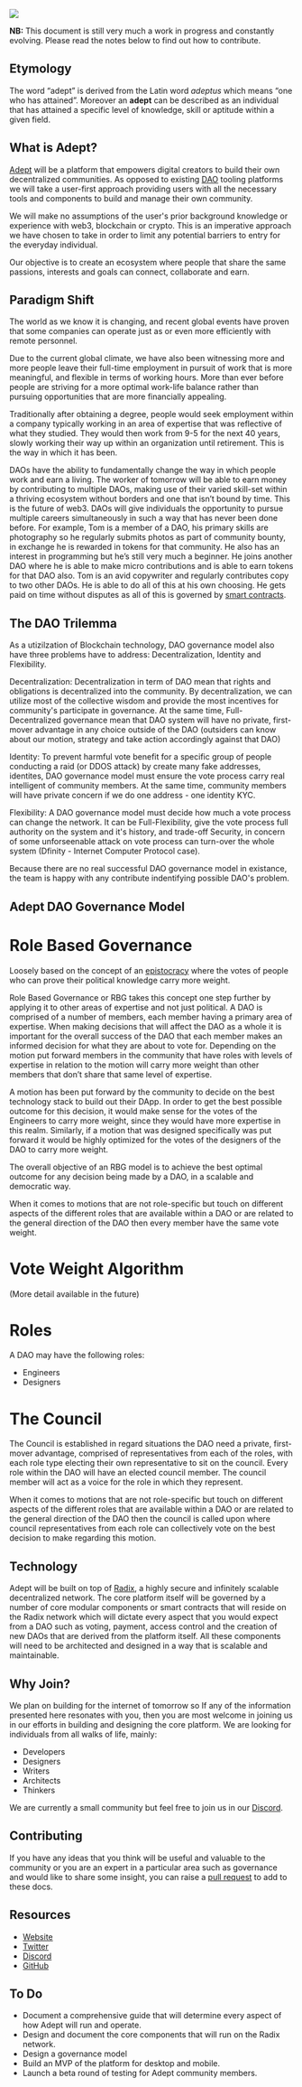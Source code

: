 ![](banner.jpg)

**NB:** This document is still very much a work in progress and constantly evolving. Please read the notes below to find out how to contribute.

## Etymology

The word “adept” is derived from the Latin word *adeptus* which means “one who has attained”. Moreover an **adept** can be described as an individual that has attained a specific level of knowledge, skill or aptitude within a given field.

## What is Adept?

[Adept](https://adeptdao.org/) will be a platform that empowers digital creators to build their own decentralized communities. As opposed to existing [DAO](https://cointelegraph.com/ethereum-for-beginners/what-is-a-decentralized-autonomous-organization-and-how-does-a-dao-work) tooling platforms we will take a user-first approach providing users with all the necessary tools and components to build and manage their own community. 

We will make no assumptions of the user's prior background knowledge or experience with web3, blockchain or crypto. This is an imperative approach we have chosen to take in order to limit any potential barriers to entry for the everyday individual.
 
Our objective is to create an ecosystem where people that share the same passions, interests and goals can connect, collaborate and earn.

## Paradigm Shift

The world as we know it is changing, and recent global events have proven that some companies can operate just as or even more efficiently with remote personnel.

Due to the current global climate, we have also been witnessing more and more people leave their full-time employment in pursuit of work that is more meaningful, and flexible in terms of working hours. More than ever before people are striving for a more optimal work-life balance rather than pursuing opportunities that are more financially appealing.

Traditionally after obtaining a degree, people would seek employment within a company typically working in an area of expertise that was reflective of what they studied. They would then work from 9-5 for the next 40 years, slowly working their way up within an organization until retirement. This is the way in which it has been.

DAOs have the ability to fundamentally change the way in which people work and earn a living. The worker of tomorrow will be able to earn money by contributing to multiple DAOs, making use of their varied skill-set within a thriving ecosystem without borders and one that isn’t bound by time. This is the future of web3.
DAOs will give individuals the opportunity to pursue multiple careers simultaneously in such a way that has never been done before. For example, Tom is a member of a DAO, his primary skills are photography so he regularly submits photos as part of community bounty, in exchange he is rewarded in tokens for that community. He also has an interest in programming but he’s still very much a beginner. He joins another DAO where he is able to make micro contributions and is able to earn tokens for that DAO also. Tom is an avid copywriter and regularly contributes copy to two other DAOs. He is able to do all of this at his own choosing. He gets paid on time without disputes as all of this is governed by [smart contracts](https://www.investopedia.com/terms/s/smart-contracts.asp).

## The DAO Trilemma

As a utizilzation of Blockchain technology, DAO governance model also have three problems have to address: Decentralization, Identity and Flexibility.

Decentralization: Decentralization in term of DAO mean that rights and obligations is decentralized into the community. By decentralization, we can utilize most of the collective wisdom and provide the most incentives for community's participate in governance. At the same time, Full-Decentralized governance mean that DAO system will have no private, first-mover advantage in any choice outside of the DAO (outsiders can know about our motion, strategy and take action accordingly against that DAO)

Identity: To prevent harmful vote benefit for a specific group of people conducting a raid (or DDOS attack) by create many fake addresses, identites, DAO governance model must ensure the vote process carry real intelligent of community members. At the same time, community members will have private concern if we do one address - one identity KYC.

Flexibility: A DAO governance model must decide how much a vote process can change the network. It can be Full-Flexibility, give the vote process full authority on the system and it's history, and trade-off Security, in concern of some unforseenable attack on vote process can turn-over the whole system (Dfinity - Internet Computer Protocol case).

Because there are no real successful DAO governance model in existance, the team is happy with any contribute indentifying possible DAO's problem.

## Adept DAO Governance Model

# Role Based Governance

Loosely based on the concept of an [epistocracy](https://www.vox.com/2018/7/23/17581394/against-democracy-book-epistocracy-jason-brennan) where the votes of people who can prove their political knowledge carry more weight.

Role Based Governance or RBG takes this concept one step further by applying it to other areas of expertise and not just political. A DAO is comprised of a number of members, each member having a primary area of expertise. When making decisions that will affect the DAO as a whole it is important for the overall success of the DAO that each member makes an informed decision for what they are about to vote for. Depending on the motion put forward members in the community that have roles with levels of expertise in relation to the motion will carry more weight than other members that don’t share that same level of expertise. 

A motion has been put forward by the community to decide on the best technology stack to build out their DApp. In order to get the best possible outcome for this decision, it would make sense for the votes of the Engineers to carry more weight, since they would have more expertise in this realm. Similarly, if a motion that was designed specifically was put forward it would be highly optimized for the votes of the designers of the DAO to carry more weight. 

The overall objective of an RBG model is to achieve the best optimal outcome for any decision being made by a DAO, in a scalable and democratic way. 

When it comes to motions that are not role-specific but touch on different aspects of the different roles that are available within a DAO or are related to the general direction of the DAO then every member have the same vote weight.

# Vote Weight Algorithm

(More detail available in the future)

# Roles

A DAO may have the following roles:

- Engineers
- Designers

# The Council

The Council is established in regard situations the DAO need a private, first-mover advantage, comprised of representatives from each of the roles, with each role type electing their own representative to sit on the council. Every role within the DAO will have an elected council member. The council member will act as a voice for the role in which they represent.

When it comes to motions that are not role-specific but touch on different aspects of the different roles that are available within a DAO or are related to the general direction of the DAO then the council is called upon where council representatives from each role can collectively vote on the best decision to make regarding this motion.

## Technology

Adept will be built on top of [Radix](https://www.radixdlt.com/), a highly secure and infinitely scalable decentralized network. The core platform itself will be governed by a number of core modular components or smart contracts that will reside on the Radix network which will dictate every aspect that you would expect from a DAO such as voting, payment, access control and the creation of new DAOs that are derived from the platform itself. All these components will need to be architected and designed in a way that is scalable and maintainable.

## Why Join?

We plan on building for the internet of tomorrow so If any of the information presented here resonates with you, then you are most welcome in joining us in our efforts in building and designing the core platform. We are looking for individuals from all walks of life, mainly:

* Developers
* Designers
* Writers
* Architects
* Thinkers

We are currently a small community but feel free to join us in our [Discord](https://discord.gg/8s3SVVfKYz).

## Contributing

If you have any ideas that you think will be useful and valuable to the community or you are an expert in a particular area such as governance and would like to share some insight, you can raise a [pull request](https://docs.github.com/en/pull-requests/collaborating-with-pull-requests/proposing-changes-to-your-work-with-pull-requests/about-pull-requests) to add to these docs.


## Resources

* [Website](https://adeptdao.org/)
* [Twitter](https://twitter.com/adeptdao)
* [Discord](https://discord.gg/8s3SVVfKYz)
* [GitHub](https://github.com/adeptdao)

## To Do

* Document a comprehensive guide that will determine every aspect of how Adept will run and operate.
* Design and document the core components that will run on the Radix network.
* Design a governance model
* Build an MVP of the platform for desktop and mobile.
* Launch a beta round of testing for Adept community members.





